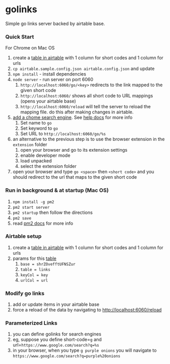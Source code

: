 # golinks
Simple go links server backed by airtable base.

### Quick Start
For Chrome on Mac OS

1. create a [table in airtable][airtable-sample] with 1 column for short codes and 1 column for urls
1. `cp airtable.sample.config.json airtable.config.json` and update
1. `npm install` - install dependencies 
1. `node server` - run server on port 6060
    1. `http://localhost:6060/go/<key>` redirects to the link mapped to the given short code
    1. `http://localhost:6060/` shows all short code to URL mappings (opens your airtable base)
    1. `http://localhost:6060/reload` will tell the server to reload the mapping file.  do this after making changes in airtable.
1. [add a chome search engine][chrome-search-engine-settings].  See [help docs][chrome-search-engine-docs] for more info
    1. Set name to `go`
    1. Set keyword to `go`
    1. Set URL to `http://localhost:6060/go/%s`
1. an alternative to the previous step is to use the browser extension in the `extension` folder
    1. open your browser and go to its extension settings
    1. enable developer mode
    1. load unpacked
    1. select the extension folder
1. open your browser and type `go <space>` then `<short code>` and you should redirect to the url that maps to the given short code


### Run in background & at startup (Mac OS)
1. `npm install -g pm2`
1. `pm2 start server`
1. `pm2 startup` then follow the directions
1. `pm2 save`
1. read [pm2 docs][pm2-docs] for more info

### Airtable setup
1. create a [table in airtable][airtable-sample] with 1 column for short codes and 1 column for urls
1. params for this [table][airtable-sample]
    1. `base = shrZOvefftUFNSZur`
    1. `table = links`
    1. `keyCol = key`
    1. `urlCol = url`


### Modify go links
1. add or update items in your airtable base
1. force a reload of the data by navigating to [http://localhost:6060/reload][reload-url]


### Parameterized Links
1. you can define golinks for search engines
1. eg, suppose you define short-code=`g` and url=`https://www.google.com/search?q=%s`
1. in your browser, when you type `g purple onions` you will navigate to `https://www.google.com/search?q=purple%20onions`


[airtable-sample]: https://airtable.com/shrZOvefftUFNSZur
[chrome-search-engine-settings]: chrome://settings/searchEngines
[chrome-search-engine-docs]: https://support.google.com/chrome/answer/95426?hl=en&co=GENIE.Platform%3DDesktop
[pm2-docs]: https://pm2.keymetrics.io/docs/usage/pm2-doc-single-page/
[reload-url]: http://localhost:6060/reload
